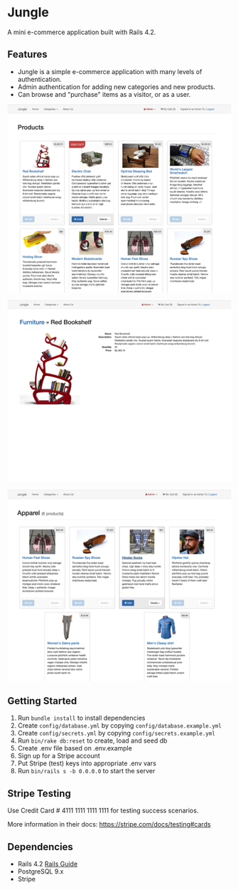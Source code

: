 # Jungle

A mini e-commerce application built with Rails 4.2.

## Features
- Jungle is a simple e-commerce application with many levels of authentication.
- Admin authentication for adding new categories and new products.
- Can browse and "purchase" items as a visitor, or as a user.


!["Jungle Home Page"](https://github.com/adrianetodesign/jungle-rails/blob/master/docs/homepage.png)

!["Jungle Product Page"](https://github.com/adrianetodesign/jungle-rails/blob/master/docs/productpage.png)

!["Junge Category Page"](https://github.com/adrianetodesign/jungle-rails/blob/master/docs/categorypage.png)

## Getting Started

1. Run `bundle install` to install dependencies
2. Create `config/database.yml` by copying `config/database.example.yml`
3. Create `config/secrets.yml` by copying `config/secrets.example.yml`
4. Run `bin/rake db:reset` to create, load and seed db
5. Create .env file based on .env.example
6. Sign up for a Stripe account
7. Put Stripe (test) keys into appropriate .env vars
8. Run `bin/rails s -b 0.0.0.0` to start the server

## Stripe Testing

Use Credit Card # 4111 1111 1111 1111 for testing success scenarios.

More information in their docs: <https://stripe.com/docs/testing#cards>

## Dependencies

* Rails 4.2 [Rails Guide](http://guides.rubyonrails.org/v4.2/)
* PostgreSQL 9.x
* Stripe
